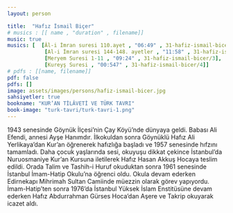 ```yaml
---
layout: person

title:  "Hafız İsmail Biçer"
# musics : [[ name , "duration" , filename]]
music: true
musics: [  [Âl-i İmran suresi 110.ayet , "06:49" , 31-hafiz-ismail-bicer/1],
            [Al-i İmran suresi 144-148. ayetler , "11:58" , 31-hafiz-ismail-bicer/2],
            [Meryem Suresi 1-11 , "09:24" , 31-hafiz-ismail-bicer/3],
            [Kureyş Suresi , "00:547" , 31-hafiz-ismail-bicer/4]]
# pdfs : [[name, filename]]
pdf: false
pdfs: []
image: assets/images/persons/hafiz-ismail-bicer.jpg
sahsiyetler: true
bookname: "KUR’AN TİLÂVETİ VE TÜRK TAVRI"
book-image: "turk-tavri/turk-tavri-1.png"
---
```


1943 senesinde Göynük İlçesi’nin Çay Köyü’nde dünyaya geldi. Babası Ali Efendi, annesi Ayşe Hanımdır. İlkokuldan sonra Göynüklü Hafız Ali Yerlikaya’dan Kur’an öğrenerek hafızlığa başladı ve 1957 senesinde hıfzını tamamladı. 
Daha çocuk yaşlarında sesi, okuyuşu dikkat çekince İstanbul’da Nuruosmaniye Kur’an Kursuna iletilerek Hafız Hasan Akkuş Hocaya teslim edildi. Orada Talim ve Tashih-i Huruf okuduktan sonra 1961 senesinde İstanbul İmam-Hatip Okulu’na öğrenci oldu. Okula devam ederken Edirnekapı Mihrimah Sultan Camiinde müezzin olarak görev yapıyordu.
İmam-Hatip’ten sonra 1976’da İstanbul Yüksek İslam Enstitüsüne devam ederken Hafız Abdurrahman Gürses Hoca’dan Aşere ve Takrip okuyarak icazet aldı. 
